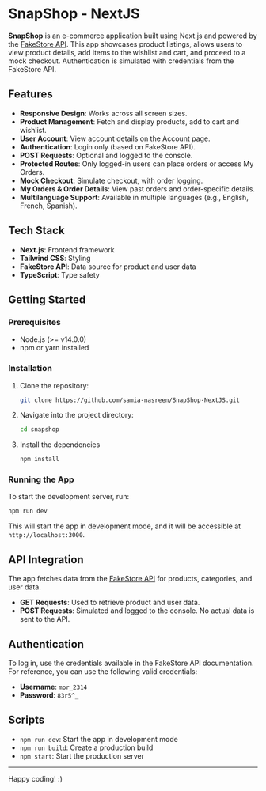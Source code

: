 # SnapShop - NextJS

**SnapShop** is an e-commerce application built using Next.js and powered by the [FakeStore API](https://fakestoreapi.com/). This app showcases product listings, allows users to view product details, add items to the wishlist and cart, and proceed to a mock checkout. Authentication is simulated with credentials from the FakeStore API.

## Features

- **Responsive Design**: Works across all screen sizes.
- **Product Management**: Fetch and display products, add to cart and wishlist.
- **User Account**: View account details on the Account page.
- **Authentication**: Login only (based on FakeStore API). 
- **POST Requests**: Optional and logged to the console.
- **Protected Routes**: Only logged-in users can place orders or access My Orders.
- **Mock Checkout**: Simulate checkout, with order logging.
- **My Orders & Order Details**: View past orders and order-specific details.
- **Multilanguage Support**: Available in multiple languages (e.g., English, French, Spanish).

## Tech Stack

- **Next.js**: Frontend framework
- **Tailwind CSS**: Styling
- **FakeStore API**: Data source for product and user data
- **TypeScript**: Type safety

## Getting Started

### Prerequisites

- Node.js (>= v14.0.0)
- npm or yarn installed

### Installation

1. Clone the repository:
   ```bash
   git clone https://github.com/samia-nasreen/SnapShop-NextJS.git

2. Navigate into the project directory:
   ```bash
   cd snapshop

3. Install the dependencies
   ```bash
   npm install

### Running the App

   To start the development server, run:
   ```bash
   npm run dev
   ```

   This will start the app in development mode, and it will be accessible at `http://localhost:3000`.

## API Integration

The app fetches data from the [FakeStore API](https://fakestoreapi.com/) for products, categories, and user data.

- **GET Requests**: Used to retrieve product and user data.
- **POST Requests**: Simulated and logged to the console. No actual data is sent to the API.

## Authentication

To log in, use the credentials available in the FakeStore API documentation. For reference, you can use the following valid credentials:

- **Username**: `mor_2314`
- **Password**: `83r5^_`

## Scripts

- `npm run dev`: Start the app in development mode
- `npm run build`: Create a production build
- `npm start`: Start the production server

---

Happy coding! :)
